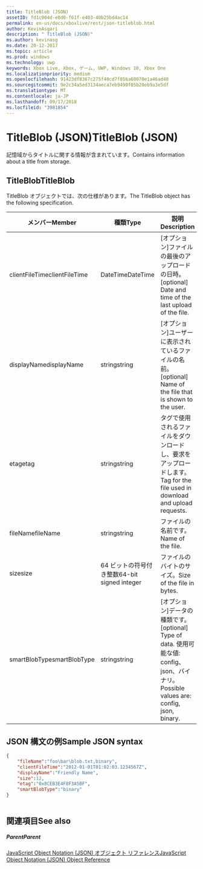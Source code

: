 ```yaml
---
title: TitleBlob (JSON)
assetID: fd1c904d-e8d0-f61f-e403-40b25bd4ac14
permalink: en-us/docs/xboxlive/rest/json-titleblob.html
author: KevinAsgari
description: " TitleBlob (JSON)"
ms.author: kevinasg
ms.date: 20-12-2017
ms.topic: article
ms.prod: windows
ms.technology: uwp
keywords: Xbox Live, Xbox, ゲーム, UWP, Windows 10, Xbox One
ms.localizationpriority: medium
ms.openlocfilehash: 91423df8367c275f40cd7f856a60070e1a46ad40
ms.sourcegitcommit: 9e2c34a5ed3134aeca7eb9490f05b20eb9a3e5df
ms.translationtype: MT
ms.contentlocale: ja-JP
ms.lasthandoff: 09/17/2018
ms.locfileid: "3981854"
---
```

# <a name="titleblob-json"></a><span data-ttu-id="c6a70-104">TitleBlob (JSON)</span><span class="sxs-lookup"><span data-stu-id="c6a70-104">TitleBlob (JSON)</span></span>
<span data-ttu-id="c6a70-105">記憶域からタイトルに関する情報が含まれています。</span><span class="sxs-lookup"><span data-stu-id="c6a70-105">Contains information about a title from storage.</span></span> 
<a id="ID4EP"></a>

 
## <a name="titleblob"></a><span data-ttu-id="c6a70-106">TitleBlob</span><span class="sxs-lookup"><span data-stu-id="c6a70-106">TitleBlob</span></span>
 
<span data-ttu-id="c6a70-107">TitleBlob オブジェクトでは、次の仕様があります。</span><span class="sxs-lookup"><span data-stu-id="c6a70-107">The TitleBlob object has the following specification.</span></span>
 
| <span data-ttu-id="c6a70-108">メンバー</span><span class="sxs-lookup"><span data-stu-id="c6a70-108">Member</span></span>| <span data-ttu-id="c6a70-109">種類</span><span class="sxs-lookup"><span data-stu-id="c6a70-109">Type</span></span>| <span data-ttu-id="c6a70-110">説明</span><span class="sxs-lookup"><span data-stu-id="c6a70-110">Description</span></span>| 
| --- | --- | --- | 
| <span data-ttu-id="c6a70-111">clientFileTime</span><span class="sxs-lookup"><span data-stu-id="c6a70-111">clientFileTime</span></span>| <span data-ttu-id="c6a70-112">DateTime</span><span class="sxs-lookup"><span data-stu-id="c6a70-112">DateTime</span></span>| <span data-ttu-id="c6a70-113">[オプション]ファイルの最後のアップロードの日時。</span><span class="sxs-lookup"><span data-stu-id="c6a70-113">[optional] Date and time of the last upload of the file.</span></span>| 
| <span data-ttu-id="c6a70-114">displayName</span><span class="sxs-lookup"><span data-stu-id="c6a70-114">displayName</span></span>| <span data-ttu-id="c6a70-115">string</span><span class="sxs-lookup"><span data-stu-id="c6a70-115">string</span></span>| <span data-ttu-id="c6a70-116">[オプション]ユーザーに表示されているファイルの名前。</span><span class="sxs-lookup"><span data-stu-id="c6a70-116">[optional] Name of the file that is shown to the user.</span></span>| 
| <span data-ttu-id="c6a70-117">etag</span><span class="sxs-lookup"><span data-stu-id="c6a70-117">etag</span></span>| <span data-ttu-id="c6a70-118">string</span><span class="sxs-lookup"><span data-stu-id="c6a70-118">string</span></span>| <span data-ttu-id="c6a70-119">タグで使用されるファイルをダウンロードし、要求をアップロードします。</span><span class="sxs-lookup"><span data-stu-id="c6a70-119">Tag for the file used in download and upload requests.</span></span>| 
| <span data-ttu-id="c6a70-120">fileName</span><span class="sxs-lookup"><span data-stu-id="c6a70-120">fileName</span></span>| <span data-ttu-id="c6a70-121">string</span><span class="sxs-lookup"><span data-stu-id="c6a70-121">string</span></span>| <span data-ttu-id="c6a70-122">ファイルの名前です。</span><span class="sxs-lookup"><span data-stu-id="c6a70-122">Name of the file.</span></span>| 
| <span data-ttu-id="c6a70-123">size</span><span class="sxs-lookup"><span data-stu-id="c6a70-123">size</span></span>| <span data-ttu-id="c6a70-124">64 ビットの符号付き整数</span><span class="sxs-lookup"><span data-stu-id="c6a70-124">64-bit signed integer</span></span>| <span data-ttu-id="c6a70-125">ファイルのバイトのサイズ。</span><span class="sxs-lookup"><span data-stu-id="c6a70-125">Size of the file in bytes.</span></span>| 
| <span data-ttu-id="c6a70-126">smartBlobType</span><span class="sxs-lookup"><span data-stu-id="c6a70-126">smartBlobType</span></span>| <span data-ttu-id="c6a70-127">string</span><span class="sxs-lookup"><span data-stu-id="c6a70-127">string</span></span>| <span data-ttu-id="c6a70-128">[オプション]データの種類です。</span><span class="sxs-lookup"><span data-stu-id="c6a70-128">[optional] Type of data.</span></span> <span data-ttu-id="c6a70-129">使用可能な値: config、json、バイナリ。</span><span class="sxs-lookup"><span data-stu-id="c6a70-129">Possible values are: config, json, binary.</span></span>| 
  
<a id="ID4E6C"></a>

 
## <a name="sample-json-syntax"></a><span data-ttu-id="c6a70-130">JSON 構文の例</span><span class="sxs-lookup"><span data-stu-id="c6a70-130">Sample JSON syntax</span></span>
 

```json
{
    "fileName":"foo\bar\blob.txt,binary",
    "clientFileTime":"2012-01-01T01:02:03.1234567Z",
    "displayName":"Friendly Name",
    "size":12,
    "etag":"0x8CEB3E4F8F3A5BF",
    "smartBlobType":"binary"
}
      
```

  
<a id="ID4EID"></a>

 
## <a name="see-also"></a><span data-ttu-id="c6a70-131">関連項目</span><span class="sxs-lookup"><span data-stu-id="c6a70-131">See also</span></span>
 
<a id="ID4EKD"></a>

 
##### <a name="parent"></a><span data-ttu-id="c6a70-132">Parent</span><span class="sxs-lookup"><span data-stu-id="c6a70-132">Parent</span></span> 

[<span data-ttu-id="c6a70-133">JavaScript Object Notation (JSON) オブジェクト リファレンス</span><span class="sxs-lookup"><span data-stu-id="c6a70-133">JavaScript Object Notation (JSON) Object Reference</span></span>](atoc-xboxlivews-reference-json.md)

   